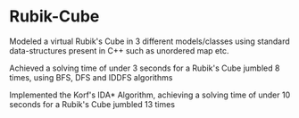# Rubik-Cube

Modeled a virtual Rubik's Cube in 3 different models/classes using standard data-structures present in C++ such as unordered map etc.

Achieved a solving time of under 3 seconds for a Rubik's Cube jumbled 8 times, using BFS, DFS and IDDFS algorithms

Implemented the Korf's IDA* Algorithm, achieving a solving time of under 10 seconds for a Rubik's Cube jumbled 13 times
  
